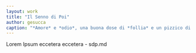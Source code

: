 ```yaml
---
layout: work
title: "Il Senno di Poi"
author: gesucca
caption: "*Amore* e *odio*, una buona dose di *follia* e un pizzico di *perversione*: riuscirà il povero Fabio Fontanelli a recuperare finalmente la ragione, magari *senza farsi ammazzare* nel frattempo? "
---
```

Lorem Ipsum eccetera eccetera - sdp.md
